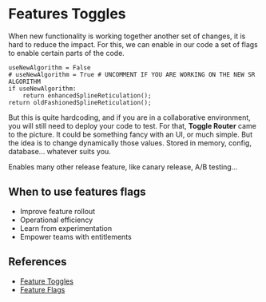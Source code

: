 # Features Toggles

When new functionality is working together another set of changes, it is hard to reduce the impact.
For this, we can enable in our code a set of flags to enable certain parts of the code.

```
useNewAlgorithm = False
# useNewAlgorithm = True # UNCOMMENT IF YOU ARE WORKING ON THE NEW SR ALGORITHM
if useNewAlgorithm:
    return enhancedSplineReticulation();
return oldFashionedSplineReticulation();
```

But this is quite hardcoding, and if you are in a collaborative environment, you will still need to deploy your code to test.
For that, **Toggle Router** came to the picture. It could be something fancy with an UI, or much simple. But the idea is to change dynamically those values.
Stored in memory, config, database... whatever suits you.

Enables many other release feature, like canary release, A/B testing...

## When to use features flags

- Improve feature rollout
- Operational efficiency
- Learn from experimentation
- Empower teams with entitlements

## References

- [Feature Toggles](https://martinfowler.com/articles/feature-toggles.html)
- [Feature Flags](https://launchdarkly.com/blog/what-are-feature-flags/)
